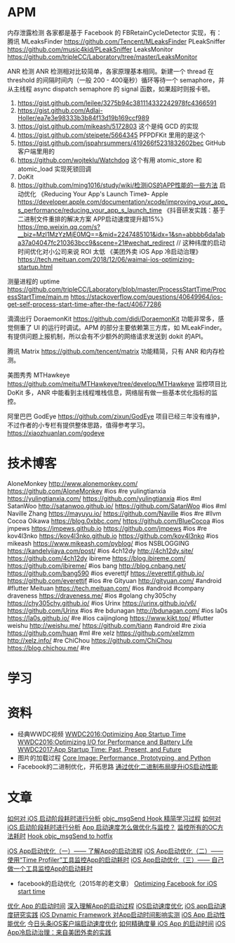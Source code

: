 

# APM

内存泄露检测
各家都是基于 Facebook 的 FBRetainCycleDetector 实现，有：
腾讯 MLeaksFinder
https://github.com/Tencent/MLeaksFinder
PLeakSniffer
https://github.com/music4kid/PLeakSniffer
LeaksMonitor
https://github.com/tripleCC/Laboratory/tree/master/LeaksMonitor

ANR 检测
ANR 检测相对比较简单，各家原理基本相同。新建一个 thread 在 threshold 的间隔时间内（一般 200 - 400毫秒）循环等待一个 semaphore，并从主线程 async dispatch  semaphore 的 signal 函数，如果超时则报卡顿。
1. https://gist.github.com/leilee/3275b94c381114332242978fc4366591
2. https://gist.github.com/Adlai-Holler/ea7e3e98333b3b84f13d19b169ccf989
1. https://gist.github.com/mikeash/5172803 这个是纯 GCD 的实现
2. https://gist.github.com/steipete/5664345  PFPDFKit 里用的是这个
3. https://gist.github.com/jspahrsummers/419266f5231832602bec GitHub 客户端里用的
4. https://github.com/wojteklu/Watchdog 这个有用 atomic_store 和 atomic_load 实现死锁回调
5. DoKit
8. https://github.com/ming1016/study/wiki/检测iOS的APP性能的一些方法
启动优化
《Reducing Your App's Launch Time》- Apple
https://developer.apple.com/documentation/xcode/improving_your_app_s_performance/reducing_your_app_s_launch_time
《抖音研发实践：基于二进制文件重排的解决方案 APP启动速度提升超15%》
https://mp.weixin.qq.com/s?__biz=MzI1MzYzMjE0MQ==&mid=2247485101&idx=1&sn=abbbb6da1aba37a04047fc210363bcc9&scene=21#wechat_redirect
// 这种纬度的启动时间优化对小公司来说 ROI 太低 
《美团外卖 iOS App 冷启动治理》
https://tech.meituan.com/2018/12/06/waimai-ios-optimizing-startup.html

测量进程的 uptime
https://github.com/tripleCC/Laboratory/blob/master/ProcessStartTime/ProcessStartTime/main.m
https://stackoverflow.com/questions/40649964/ios-get-self-process-start-time-after-the-fact/40677286

滴滴出行 DoraemonKit
https://github.com/didi/DoraemonKit
功能非常多，感觉侧重了 UI 的运行时调试。APM 的部分主要依赖第三方库，如 MLeakFinder。有提供问题上报机制，所以会有不少额外的网络请求发送到 dokit 的API。

腾讯 Matrix
https://github.com/tencent/matrix
功能精简，只有 ANR 和内存检测。

美图秀秀 MTHawkeye
https://github.com/meitu/MTHawkeye/tree/develop/MTHawkeye
监控项目比 DoKit 多，ANR 中能看到主线程堆栈信息，网络层有做一些基本优化指标的监控。

阿里巴巴 GodEye
https://github.com/zixun/GodEye
项目已经三年没有维护，不过作者的小专栏有提供整体思路，值得参考学习。https://xiaozhuanlan.com/godeye





# 技术博客

AloneMonkey http://www.alonemonkey.com/ https://github.com/AloneMonkey #ios #re
yulingtianxia https://yulingtianxia.com/ https://github.com/yulingtianxia #ios #ml
SatanWoo http://satanwoo.github.io/ https://github.com/SatanWoo #ios #ml
Naville Zhang https://mayuyu.io/ https://github.com/Naville #ios #re #llvm
Cocoa Oikawa https://blog.0xbbc.com/ https://github.com/BlueCocoa #ios
jmpews https://jmpews.github.io https://github.com/jmpews #ios #re
kov4l3nko https://kov4l3nko.github.io https://github.com/kov4l3nko #ios
mikeash https://www.mikeash.com/pyblog/ #ios
NSBLOGGING https://kandelvijaya.com/post/ #ios
4ch12dy http://4ch12dy.site/ https://github.com/4ch12dy
ibireme https://blog.ibireme.com/ https://github.com/ibireme/ #ios
bang http://blog.cnbang.net/ https://github.com/bang590 #ios
everettjf https://everettjf.github.io/ https://github.com/everettjf #ios #re
Gityuan http://gityuan.com/ #android #flutter
Meituan https://tech.meituan.com/ #ios #android #company
draveness https://draveness.me/ #ios #golang
chy305chy https://chy305chy.github.io/ #ios
Urinx https://urinx.github.io/v6/ https://github.com/Urinx #ios #re
bdunagan http://bdunagan.com/ #ios
la0s https://la0s.github.io/ #re #ios
caijinglong https://www.kikt.top/ #flutter
weishu http://weishu.me/ https://github.com/tiann #android #re
zixia https://github.com/huan #ml #re
xelz https://github.com/xelzmm http://xelz.info/ #re
ChiChou https://github.com/ChiChou https://blog.chichou.me/ #re



# 学习

# 资料
* 经典WWDC视频
        [WWDC2016:Optimizing App Startup Time](https://developer.apple.com/videos/play/wwdc2016/406)
        [WWDC2016:Optimizing I/O for Performance and Battery Life](https://developer.apple.com/videos/play/wwdc2016/719/)
        [WWDC2017:App Startup Time: Past, Present, and Future](https://developer.apple.com/videos/play/wwdc2017/413/)
* 图片的加载过程
        [Core Image: Performance, Prototyping, and Python](https://developer.apple.com/videos/play/wwdc2018/719/)
* Facebook的二进制优化，开拓思路
        [通过优化二进制布局提升iOS启动性能](https://www.bilibili.com/video/BV1NJ411w7hv) 


# 文章
[如何对 iOS 启动阶段耗时进行分析](https://ming1016.github.io/2019/12/07/how-to-analyze-startup-time-cost-in-ios/)
[objc_msgSend Hook 精简学习过程](https://linux.ctolib.com/czqasngit-objc_msgSend_hook.html)
[如何对 iOS 启动阶段耗时进行分析](http://www.starming.com/2019/12/07/how-to-analyze-startup-time-cost-in-ios/)
[App 启动速度怎么做优化与监控？](https://time.geekbang.org/column/article/85331)
[监控所有的OC方法耗时](https://juejin.im/post/5d146490f265da1bc37f2065)
[Hook objc_msgSend to hotfix](https://www.dazhuanlan.com/2019/10/18/5da8a4b2a7da7/)

[iOS App启动优化（一）—— 了解App的启动流程](https://juejin.im/post/5da830a4e51d457805049817)
[iOS App启动优化（二）—— 使用“Time Profiler”工具监控App的启动耗时](https://juejin.im/post/5dad6bfb6fb9a04de818fcb8)
[iOS App启动优化（三）—— 自己做一个工具监控App的启动耗时](https://juejin.im/post/5de501e0e51d4540a15879ff)


* facebook的启动优化（2015年的老文章）
[Optimizing Facebook for iOS start time](https://engineering.fb.com/ios/optimizing-facebook-for-ios-start-time/)

[优化 App 的启动时间](http://yulingtianxia.com/blog/2016/10/30/Optimizing-App-Startup-Time/#%E5%AE%89%E5%85%A8)
[深入理解App的启动过程](https://github.com/LeoMobileDeveloper/Blogs/blob/master/iOS/What%20happened%20at%20startup%20time.md)
[iOS启动速度优化](https://github.com/BiBoyang/BoyangBlog/blob/master/File/iOS_APM_03.md)
[iOS app启动速度研究实践](https://zhuanlan.zhihu.com/p/38183046?from=1086193010&wm=3333_2001&weiboauthoruid=1690182120)
[iOS Dynamic Framework 对App启动时间影响实测](https://www.jianshu.com/p/3263009e9228)
[iOS App 启动性能优化](https://mp.weixin.qq.com/s/Kf3EbDIUuf0aWVT-UCEmbA)
[今日头条iOS客户端启动速度优化](https://juejin.im/entry/5b6061bef265da0f574dfd21)
[如何精确度量 iOS App 的启动时间](https://www.jianshu.com/p/c14987eee107)
[ iOS App冷启动治理：来自美团外卖的实践 ](https://mp.weixin.qq.com/s/jN3jaNrvXczZoYIRCWZs7w)